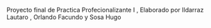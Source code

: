Proyecto final de Practica Profecionalizante I , Elaborado por Ildarraz Lautaro , Orlando Facundo y Sosa Hugo 
